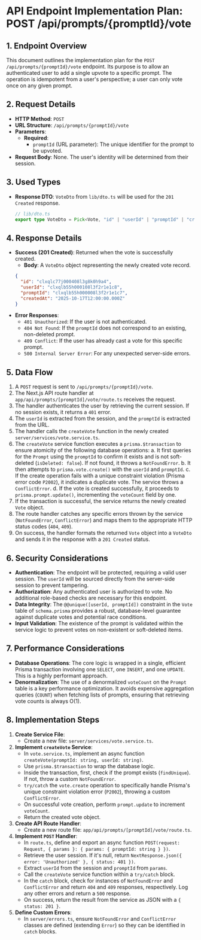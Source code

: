 # API Endpoint Implementation Plan: POST /api/prompts/{promptId}/vote

## 1. Endpoint Overview

This document outlines the implementation plan for the `POST /api/prompts/{promptId}/vote` endpoint. Its purpose is to allow an authenticated user to add a single upvote to a specific prompt. The operation is idempotent from a user's perspective; a user can only vote once on any given prompt.

## 2. Request Details

- **HTTP Method**: `POST`
- **URL Structure**: `/api/prompts/{promptId}/vote`
- **Parameters**:
  - **Required**:
    - `promptId` (URL parameter): The unique identifier for the prompt to be upvoted.
- **Request Body**: None. The user's identity will be determined from their session.

## 3. Used Types

- **Response DTO**: `VoteDto` from `lib/dto.ts` will be used for the `201 Created` response.
  ```typescript
  // lib/dto.ts
  export type VoteDto = Pick<Vote, "id" | "userId" | "promptId" | "createdAt">;
  ```

## 4. Response Details

- **Success (201 Created)**: Returned when the vote is successfully created.
  - **Body**: A `VoteDto` object representing the newly created vote record.
  ```json
  {
    "id": "clxqlc77j000408l3g8k0h9a4",
    "userId": "clxqlb55h000108l3f2r1e1c8",
    "promptId": "clxqlb55h000008l3f2r1e1c7",
    "createdAt": "2025-10-17T12:00:00.000Z"
  }
  ```
- **Error Responses**:
  - `401 Unauthorized`: If the user is not authenticated.
  - `404 Not Found`: If the `promptId` does not correspond to an existing, non-deleted prompt.
  - `409 Conflict`: If the user has already cast a vote for this specific prompt.
  - `500 Internal Server Error`: For any unexpected server-side errors.

## 5. Data Flow

1.  A `POST` request is sent to `/api/prompts/{promptId}/vote`.
2.  The Next.js API route handler at `app/api/prompts/[promptId]/vote/route.ts` receives the request.
3.  The handler authenticates the user by retrieving the current session. If no session exists, it returns a `401` error.
4.  The `userId` is extracted from the session, and the `promptId` is extracted from the URL.
5.  The handler calls the `createVote` function in the newly created `server/services/vote.service.ts`.
6.  The `createVote` service function executes a `prisma.$transaction` to ensure atomicity of the following database operations:
    a. It first queries for the `Prompt` using the `promptId` to confirm it exists and is not soft-deleted (`isDeleted: false`). If not found, it throws a `NotFoundError`.
    b. It then attempts to `prisma.vote.create()` with the `userId` and `promptId`.
    c. If the create operation fails with a unique constraint violation (Prisma error code `P2002`), it indicates a duplicate vote. The service throws a `ConflictError`.
    d. If the vote is created successfully, it proceeds to `prisma.prompt.update()`, incrementing the `voteCount` field by one.
7.  If the transaction is successful, the service returns the newly created `Vote` object.
8.  The route handler catches any specific errors thrown by the service (`NotFoundError`, `ConflictError`) and maps them to the appropriate HTTP status codes (`404`, `409`).
9.  On success, the handler formats the returned `Vote` object into a `VoteDto` and sends it in the response with a `201 Created` status.

## 6. Security Considerations

- **Authentication**: The endpoint will be protected, requiring a valid user session. The `userId` will be sourced directly from the server-side session to prevent tampering.
- **Authorization**: Any authenticated user is authorized to vote. No additional role-based checks are necessary for this endpoint.
- **Data Integrity**: The `@@unique([userId, promptId])` constraint in the `Vote` table of `schema.prisma` provides a robust, database-level guarantee against duplicate votes and potential race conditions.
- **Input Validation**: The existence of the prompt is validated within the service logic to prevent votes on non-existent or soft-deleted items.

## 7. Performance Considerations

- **Database Operations**: The core logic is wrapped in a single, efficient Prisma transaction involving one `SELECT`, one `INSERT`, and one `UPDATE`. This is a highly performant approach.
- **Denormalization**: The use of a denormalized `voteCount` on the `Prompt` table is a key performance optimization. It avoids expensive aggregation queries (`COUNT`) when fetching lists of prompts, ensuring that retrieving vote counts is always O(1).

## 8. Implementation Steps

1.  **Create Service File**:
    - Create a new file: `server/services/vote.service.ts`.
2.  **Implement `createVote` Service**:
    - In `vote.service.ts`, implement an async function `createVote(promptId: string, userId: string)`.
    - Use `prisma.$transaction` to wrap the database logic.
    - Inside the transaction, first, check if the prompt exists (`findUnique`). If not, throw a custom `NotFoundError`.
    - `try/catch` the `vote.create` operation to specifically handle Prisma's unique constraint violation error (`P2002`), throwing a custom `ConflictError`.
    - On successful vote creation, perform `prompt.update` to increment `voteCount`.
    - Return the created vote object.
3.  **Create API Route Handler**:
    - Create a new route file: `app/api/prompts/[promptId]/vote/route.ts`.
4.  **Implement `POST` Handler**:
    - In `route.ts`, define and export an async function `POST(request: Request, { params }: { params: { promptId: string } })`.
    - Retrieve the user session. If it's null, return `NextResponse.json({ error: 'Unauthorized' }, { status: 401 })`.
    - Extract `userId` from the session and `promptId` from `params`.
    - Call the `createVote` service function within a `try/catch` block.
    - In the `catch` block, check for instances of `NotFoundError` and `ConflictError` and return `404` and `409` responses, respectively. Log any other errors and return a `500` response.
    - On success, return the result from the service as JSON with a `{ status: 201 }`.
5.  **Define Custom Errors**:
    - In `server/errors.ts`, ensure `NotFoundError` and `ConflictError` classes are defined (extending `Error`) so they can be identified in `catch` blocks.
